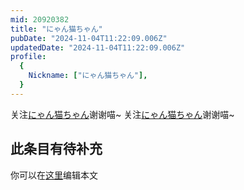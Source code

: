 ```yaml
---
mid: 20920382
title: "にゃん猫ちゃん"
pubDate: "2024-11-04T11:22:09.006Z"
updatedDate: "2024-11-04T11:22:09.006Z"
profile:
  {
    Nickname: ["にゃん猫ちゃん"],
  }
---
```


关注[にゃん猫ちゃん](https://space.bilibili.com/20920382)谢谢喵~ 关注[にゃん猫ちゃん](https://space.bilibili.com/20920382)谢谢喵~

## 此条目有待补充
你可以在[这里](https://github.com/Yuhanawa/VTuber.ICU-Content/edit/master/v/にゃん猫ちゃん/index.md)编辑本文
